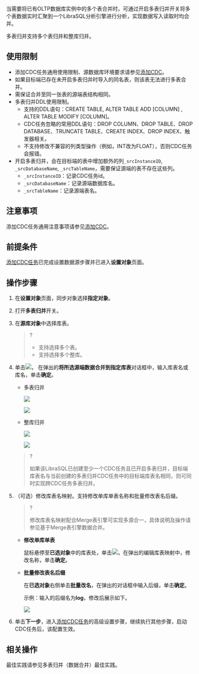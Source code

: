 当需要将已有OLTP数据库实例中的多个表合并时，可通过开启多表归并开关将多个表数据实时汇聚到一个LibraSQL分析引擎进行分析，实现数据写入读取时均合并。

多表归并支持多个表归并和整库归并。

## 使用限制

- 添加CDC任务通用使用限制、源数据库环境要求请参见[添加CDC](https://cloud.tencent.com/document/product/1488/63678)。
- 如果目标端已存在未开启多表归并时导入的同名表，则该表无法进行多表合并。
- 需保证合并至同一张表的源端表结构相同。
- 多表归并DDL使用限制。
  - 支持的DDL语句：CREATE TABLE, ALTER TABLE ADD [COLUMN] , ALTER TABLE MODIFY [COLUMN]。 
  - CDC任务忽略的常用DDL语句：DROP COLUMN、DROP TABLE、DROP DATABASE、TRUNCATE TABLE、CREATE INDEX、DROP INDEX、触发器相关。
  - 不支持修改不兼容的列类型操作（例如，INT改为FLOAT），否则CDC任务会报错。
- 开启多表归并，会在目标端的表中增加额外的列`_srcInstanceID`, `_srcDatabaseName`, `_srcTableName`，需要保证源端的表不存在这些列。 
  - `_srcInstanceID`：记录CDC任务id。
  - `_srcDatabaseName`：记录源端数据库名。
  - `_srcTableName`：记录源端表名。

## 注意事项

添加CDC任务通用注意事项请参见[添加CDC](https://cloud.tencent.com/document/product/1488/63678)。

## 前提条件

[添加CDC任务](https://cloud.tencent.com/document/product/1488/63678)已完成设置数据源步骤并已进入**设置对象**页面。

## 操作步骤

1. 在**设置对象**页面，同步对象选择**指定对象**。

2. 打开**多表归并**开关。

3. 在**源库对象**中选择库表。

   >?
   >
   ><ul><li>支持选择多个表。<li>支持选择多个整库。

4. 单击![](https://qcloudimg.tencent-cloud.cn/raw/b182cd88bd3778743cc7232fcb725969.png)， 在弹出的**将所选源端数据合并到指定库表**对话框中，输入库表名或库名，单击**确定**。

   - 多表归并

     ![](https://qcloudimg.tencent-cloud.cn/raw/c5f393a200df80c088d9f2f05b513bed.png)

     ![](https://qcloudimg.tencent-cloud.cn/raw/f5234cdca292382091937ac25dbf1f4c.png)

   - 整库归并

     ![](https://qcloudimg.tencent-cloud.cn/raw/6d0896374b9c43ecbfe49db6ce3c9027.png)

     ![](https://qcloudimg.tencent-cloud.cn/raw/d98048584b4bfd148a4a6b4fab762cd3.png)

   >?
   >
   >如果该LibraSQL已创建至少一个CDC任务且已开启多表归并，目标端库表名与当前创建的多表归并CDC任务中的目标端库表名相同，则可同时实现跨CDC任务多表归并。


4. （可选）修改库表名映射。支持修改单库单表名称和批量修改表名后缀。

   >?
   >
   >修改库表名映射配合Merge表引擎可实现多源合一，具体说明及操作请参见基于Merge表引擎数据合并。

   - **修改单库单表**

     鼠标悬停至**已选对象**中的库表处，单击![](https://qcloudimg.tencent-cloud.cn/raw/d02391894b18b5e0d9bdc0b35b57df81.png)，在弹出的编辑库表映射中，修改名称，单击**确定**。

   - **批量修改表名后缀**

     在**已选对象**右侧单击**批量改名**，在弹出的对话框中输入后缀，单击**确定**。

     示例：输入的后缀名为**log**，修改后展示如下。

       ![](https://qcloudimg.tencent-cloud.cn/raw/919a2df024d40f3ef80af241deee5efc.png)

5. 单击**下一步**，进入[添加CDC任务](https://cloud.tencent.com/document/product/1488/63678)的高级设置步骤，继续执行其他步骤，启动CDC任务后，该配置生效。

## 相关操作

最佳实践请参见多表归并（数据合并）最佳实践。